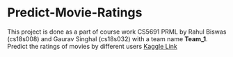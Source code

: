 # Predict-Movie-Ratings
This project is done as a part of course work CS5691 PRML by Rahul Biswas (cs18s008) and Gaurav Singhal (cs18s032) with a team name **Team_1**.
Predict the ratings of movies by different users
[Kaggle Link](https://www.kaggle.com/c/prml19/overview)
